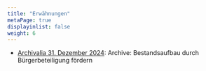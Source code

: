 ```yaml
---
title: "Erwähnungen"
metaPage: true
displayinlist: false
weight: 6
---
```


* [Archivalia 31. Dezember 2024](https://archivalia.hypotheses.org/219985): Archive: Bestandsaufbau durch Bürgerbeteiligung fördern
